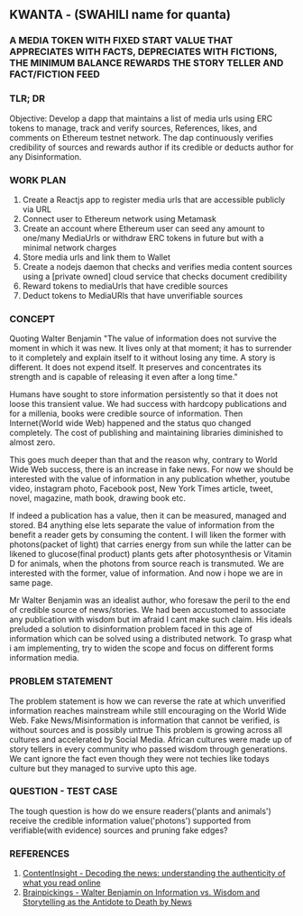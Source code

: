## KWANTA - (SWAHILI name for quanta) 
### A MEDIA TOKEN WITH FIXED START VALUE THAT APPRECIATES WITH FACTS, DEPRECIATES WITH FICTIONS, THE MINIMUM BALANCE REWARDS THE STORY TELLER AND FACT/FICTION FEED 

### TLR; DR
Objective: Develop a dapp that maintains a list of media urls using ERC tokens to manage, track and verify sources, References, likes, and comments on Ethereum testnet network. The dap continuously verifies credibility of sources and rewards author if its credible or deducts author for any Disinformation. 

### WORK PLAN
1. Create a Reactjs app to register media urls that are accessible publicly via URL
2. Connect user to Ethereum network using Metamask
3. Create an account where Ethereum user can seed any amount to one/many MediaUrls or withdraw ERC tokens in future but with a minimal network charges
4. Store media urls and link them to Wallet
5. Create a nodejs daemon that checks and verifies media content sources using a [private owned] cloud service that checks document credibility
6. Reward tokens to mediaUrls that have credible sources
7. Deduct tokens to MediaURls that have unverifiable sources


### CONCEPT
Quoting Walter Benjamin "The value of information does not survive the moment in which it was new. It lives only at that moment; it has to surrender to it completely and explain itself to it without losing any time. A story is different. It does not expend itself. It preserves and concentrates its strength and is capable of releasing it even after a long time." 

Humans have sought to store information persistently so that it does not loose this transient value. We had success with hardcopy publications and for a millenia, books were credible source of information. Then Internet(World wide Web) happened and the status quo changed completely. The cost of publishing and maintaining libraries diminished to almost zero. 

This goes much deeper than that and the reason why, contrary to World Wide Web success, there is an increase in fake news. For now we should be interested with the value of information in any publication whether, youtube video, instagram photo, Facebook post, New York Times article, tweet, novel, magazine, math book, drawing book etc. 

If indeed a publication has a value, then it can be measured, managed and stored. B4 anything else lets separate the value of information from the benefit a reader gets by consuming the content.  I will liken the former with photons(packet of light) that carries energy from sun while the latter can be likened to glucose(final product) plants gets after photosynthesis or Vitamin D for animals, when the photons from source reach is transmuted. We are interested with the former, value of information. And now i hope we are in same page.

Mr Walter Benjamin was an idealist author, who foresaw the peril to the end of credible source of news/stories. We had been accustomed to associate any publication with wisdom but im afraid I cant make such claim. His ideals preluded a solution to disinformation problem faced in this age of information which can be solved using a distributed network. To grasp what i am implementing, try to widen the scope and focus on different forms information media.

### PROBLEM STATEMENT
The problem statement is how we can reverse the rate at which unverified information reaches mainstream while still encouraging on the World Wide Web. Fake News/Misinformation is information that cannot be verified, is without sources and is possibly untrue This problem is growing across all cultures and accelerated by Social Media. African cultures were made up of story tellers in every community who passed wisdom through generations. We cant ignore the fact even though they were not techies like todays culture but they managed to survive upto this age. 

### QUESTION - TEST CASE
The tough question is how do we ensure readers('plants and animals') receive the credible information value('photons') supported from verifiable(with evidence) sources and pruning fake edges? 

### REFERENCES
1. [ContentInsight - Decoding the news: understanding the authenticity of what you read online](https://contentinsight.com/authenticity-of-what-you-read-online/)
2. [Brainpickings - Walter Benjamin on Information vs. Wisdom and Storytelling as the Antidote to Death by News](https://www.brainpickings.org/2015/03/09/walter-benjamin-illuminations-the-storyteller/)

